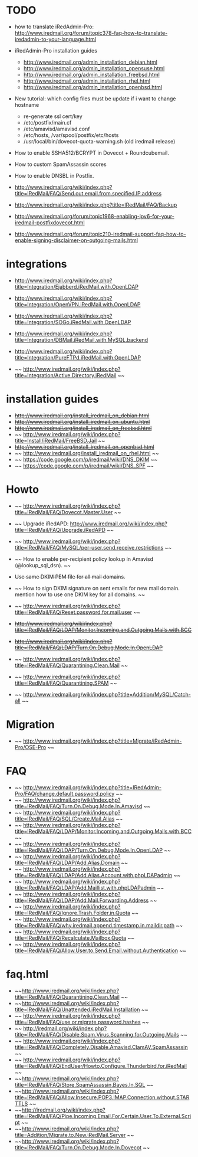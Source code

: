 # TODO

* how to translate iRedAdmin-Pro: http://www.iredmail.org/forum/topic378-faq-how-to-translate-iredadmin-to-your-language.html
* iRedAdmin-Pro installation guides

    * http://www.iredmail.org/admin_installation_debian.html
    * http://www.iredmail.org/admin_installation_opensuse.html
    * http://www.iredmail.org/admin_installation_freebsd.html
    * http://www.iredmail.org/admin_installation_rhel.html
    * http://www.iredmail.org/admin_installation_openbsd.html

* New tutorial: which config files must be update if i want to change hostname

    * re-generate ssl cert/key
    * /etc/postfix/main.cf
    * /etc/amavisd/amavisd.conf
    * /etc/hosts, /var/spool/postfix/etc/hosts
    * /usr/local/bin/dovecot-quota-warning.sh (old iredmail release)

* How to enable SSHA512/BCRYPT in Dovecot + Roundcubemail.
* How to custom SpamAssassin scores
* How to enable DNSBL in Postfix.

* http://www.iredmail.org/wiki/index.php?title=IRedMail/FAQ/Send.out.email.from.specified.IP.address
* http://www.iredmail.org/wiki/index.php?title=IRedMail/FAQ/Backup
* http://www.iredmail.org/forum/topic1968-enabling-ipv6-for-your-iredmail-postfixdovecot.html
* http://www.iredmail.org/forum/topic210-iredmail-support-faq-how-to-enable-signing-disclaimer-on-outgoing-mails.html

# integrations

* http://www.iredmail.org/wiki/index.php?title=Integration/Ejabberd.iRedMail.with.OpenLDAP
* http://www.iredmail.org/wiki/index.php?title=Integration/OpenVPN.iRedMail.with.OpenLDAP
* http://www.iredmail.org/wiki/index.php?title=Integration/SOGo.iRedMail.with.OpenLDAP
* http://www.iredmail.org/wiki/index.php?title=Integration/DBMail.iRedMail.with.MySQL.backend
* http://www.iredmail.org/wiki/index.php?title=Integration/PureFTPd.iRedMail.with.OpenLDAP

* ~~ http://www.iredmail.org/wiki/index.php?title=Integration/Active.Directory.iRedMail ~~

# installation guides

* ~~http://www.iredmail.org/install_iredmail_on_debian.html~~
* ~~http://www.iredmail.org/install_iredmail_on_ubuntu.html~~
* ~~http://www.iredmail.org/install_iredmail_on_freebsd.html~~
* ~~ http://www.iredmail.org/wiki/index.php?title=Install/iRedMail/FreeBSD.Jail ~~
* ~~http://www.iredmail.org/install_iredmail_on_openbsd.html~~
* ~~ http://www.iredmail.org/install_iredmail_on_rhel.html ~~
* ~~ https://code.google.com/p/iredmail/wiki/DNS_DKIM ~~
* ~~ https://code.google.com/p/iredmail/wiki/DNS_SPF ~~

# Howto

* ~~ http://www.iredmail.org/wiki/index.php?title=IRedMail/FAQ/Dovecot.Master.User ~~
* ~~ Upgrade iRedAPD: http://www.iredmail.org/wiki/index.php?title=IRedMail/FAQ/Upgrade.iRedAPD ~~
* ~~ http://www.iredmail.org/wiki/index.php?title=IRedMail/FAQ/MySQL/per-user.send.receive.restrictions ~~
* ~~ How to enable per-recipient policy lookup in Amavisd (@lookup_sql_dsn). ~~
* ~~Use same DKIM PEM file for all mail domains.~~
* ~~ How to sign DKIM signature on sent emails for new mail domain. mention how
  to use one DKIM key for all domains. ~~

* ~~ http://www.iredmail.org/wiki/index.php?title=IRedMail/FAQ/Reset.password.for.mail.user ~~
* ~~http://www.iredmail.org/wiki/index.php?title=IRedMail/FAQ/LDAP/Monitor.Incoming.and.Outgoing.Mails.with.BCC~~
* ~~http://www.iredmail.org/wiki/index.php?title=IRedMail/FAQ/LDAP/Turn.On.Debug.Mode.In.OpenLDAP~~
* ~~ http://www.iredmail.org/wiki/index.php?title=IRedMail/FAQ/Quarantining.Clean.Mail ~~
* ~~ http://www.iredmail.org/wiki/index.php?title=IRedMail/FAQ/Quarantining.SPAM ~~
* ~~ http://www.iredmail.org/wiki/index.php?title=Addition/MySQL/Catch-all ~~

# Migration

* ~~ http://www.iredmail.org/wiki/index.php?title=Migrate/iRedAdmin-Pro/OSE-Pro ~~

# FAQ

* ~~ http://www.iredmail.org/wiki/index.php?title=IRedAdmin-Pro/FAQ/change.default.password.policy ~~
* ~~ http://www.iredmail.org/wiki/index.php?title=IRedMail/FAQ/Turn.On.Debug.Mode.In.Amavisd ~~
* ~~ http://www.iredmail.org/wiki/index.php?title=IRedMail/FAQ/SQL/Create.Mail.Alias ~~
* ~~ http://www.iredmail.org/wiki/index.php?title=IRedMail/FAQ/LDAP/Monitor.Incoming.and.Outgoing.Mails.with.BCC ~~
* ~~ http://www.iredmail.org/wiki/index.php?title=IRedMail/FAQ/LDAP/Turn.On.Debug.Mode.In.OpenLDAP ~~
* ~~ http://www.iredmail.org/wiki/index.php?title=IRedMail/FAQ/LDAP/Add.Alias.Domain ~~
* ~~ http://www.iredmail.org/wiki/index.php?title=IRedMail/FAQ/LDAP/Add.Alias.Account.with.phpLDAPadmin ~~
* ~~ http://www.iredmail.org/wiki/index.php?title=IRedMail/FAQ/LDAP/Add.Maillist.with.phpLDAPadmin ~~
* ~~ http://www.iredmail.org/wiki/index.php?title=IRedMail/FAQ/LDAP/Add.Mail.Forwarding.Address ~~
* ~~ http://www.iredmail.org/wiki/index.php?title=IRedMail/FAQ/Ignore.Trash.Folder.in.Quota ~~
* ~~ http://www.iredmail.org/wiki/index.php?title=IRedMail/FAQ/why.iredmail.append.timestamp.in.maildir.path ~~
* ~~ http://www.iredmail.org/wiki/index.php?title=IRedMail/FAQ/Recalculate.Mailbox.Quota ~~
* ~~ http://www.iredmail.org/wiki/index.php?title=IRedMail/FAQ/Allow.User.to.Send.Email.without.Authentication ~~


# faq.html

* ~~http://www.iredmail.org/wiki/index.php?title=IRedMail/FAQ/Quarantining.Clean.Mail ~~
* ~~http://www.iredmail.org/wiki/index.php?title=IRedMail/FAQ/Unattended.iRedMail.Installation ~~
* ~~ http://www.iredmail.org/wiki/index.php?title=IRedMail/FAQ/use.or.migrate.password.hashes ~~
* ~~ http://iredmail.org/wiki/index.php?title=IRedMail/FAQ/Disable.Spam.Virus.Scanning.for.Outgoing.Mails ~~
* ~~ http://www.iredmail.org/wiki/index.php?title=IRedMail/FAQ/Completely.Disable.Amavisd.ClamAV.SpamAssassin ~~
* ~~ http://www.iredmail.org/wiki/index.php?title=IRedMail/FAQ/EndUser/Howto.Configure.Thunderbird.for.iRedMail ~~
* ~~http://www.iredmail.org/wiki/index.php?title=IRedMail/FAQ/Store.SpamAssassin.Bayes.In.SQL ~~
* ~~http://www.iredmail.org/wiki/index.php?title=IRedMail/FAQ/Allow.Insecure.POP3.IMAP.Connection.without.STARTTLS ~~
* ~~http://iredmail.org/wiki/index.php?title=IRedMail/FAQ/Pipe.Incoming.Email.For.Certain.User.To.External.Script ~~
* ~~http://www.iredmail.org/wiki/index.php?title=Addition/Migrate.to.New.iRedMail.Server ~~
* ~~http://www.iredmail.org/wiki/index.php?title=IRedMail/FAQ/Turn.On.Debug.Mode.In.Dovecot ~~

